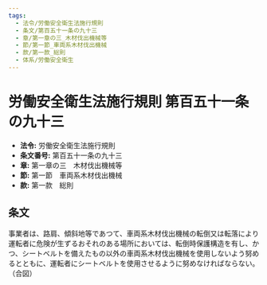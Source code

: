 ```yaml
---
tags:
  - 法令/労働安全衛生法施行規則
  - 条文/第百五十一条の九十三
  - 章/第一章の三_木材伐出機械等
  - 節/第一節_車両系木材伐出機械
  - 款/第一款_総則
  - 体系/労働安全衛生
---
```

# 労働安全衛生法施行規則 第百五十一条の九十三

- **法令:** 労働安全衛生法施行規則
- **条文番号:** 第百五十一条の九十三
- **章:** 第一章の三　木材伐出機械等
- **節:** 第一節　車両系木材伐出機械
- **款:** 第一款　総則

## 条文
事業者は、路肩、傾斜地等であつて、車両系木材伐出機械の転倒又は転落により運転者に危険が生ずるおそれのある場所においては、転倒時保護構造を有し、かつ、シートベルトを備えたもの以外の車両系木材伐出機械を使用しないよう努めるとともに、運転者にシートベルトを使用させるように努めなければならない。
（合図）

